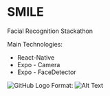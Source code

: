 # SMILE

Facial Recognition Stackathon

Main Technologies:

- React-Native
- Expo - Camera
- Expo - FaceDetector

![GitHub Logo](/images/logo.png)
Format: ![Alt Text](url)
